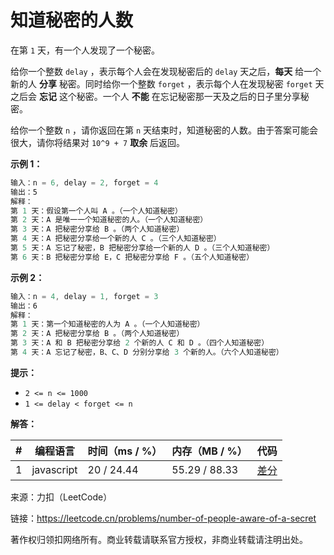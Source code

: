 # 知道秘密的人数

在第 `1` 天，有一个人发现了一个秘密。

给你一个整数 `delay` ，表示每个人会在发现秘密后的 `delay` 天之后，**每天** 给一个新的人 **分享** 秘密。同时给你一个整数 `forget` ，表示每个人在发现秘密 `forget` 天之后会 **忘记** 这个秘密。一个人 **不能** 在忘记秘密那一天及之后的日子里分享秘密。

给你一个整数 `n` ，请你返回在第 `n` 天结束时，知道秘密的人数。由于答案可能会很大，请你将结果对 `10^9 + 7` **取余** 后返回。

**示例 1：**

``` javascript
输入：n = 6, delay = 2, forget = 4
输出：5
解释：
第 1 天：假设第一个人叫 A 。（一个人知道秘密）
第 2 天：A 是唯一一个知道秘密的人。（一个人知道秘密）
第 3 天：A 把秘密分享给 B 。（两个人知道秘密）
第 4 天：A 把秘密分享给一个新的人 C 。（三个人知道秘密）
第 5 天：A 忘记了秘密，B 把秘密分享给一个新的人 D 。（三个人知道秘密）
第 6 天：B 把秘密分享给 E，C 把秘密分享给 F 。（五个人知道秘密）
```

**示例 2：**

``` javascript
输入：n = 4, delay = 1, forget = 3
输出：6
解释：
第 1 天：第一个知道秘密的人为 A 。（一个人知道秘密）
第 2 天：A 把秘密分享给 B 。（两个人知道秘密）
第 3 天：A 和 B 把秘密分享给 2 个新的人 C 和 D 。（四个人知道秘密）
第 4 天：A 忘记了秘密，B、C、D 分别分享给 3 个新的人。（六个人知道秘密）
```

**提示：**

- `2 <= n <= 1000`
- `1 <= delay < forget <= n`

**解答：**

**#**|**编程语言**|**时间（ms / %）**|**内存（MB / %）**|**代码**
------|----------|-----------------|----------------|--------
1|javascript|20 / 24.44|55.29 / 88.33|[差分](./javascript/ac_v1.js)

来源：力扣（LeetCode）

链接：https://leetcode.cn/problems/number-of-people-aware-of-a-secret

著作权归领扣网络所有。商业转载请联系官方授权，非商业转载请注明出处。
